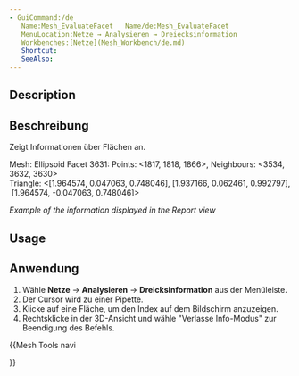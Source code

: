 ```yaml
---
- GuiCommand:/de
   Name:Mesh_EvaluateFacet   Name/de:Mesh_EvaluateFacet
   MenuLocation:Netze → Analysieren → Dreiecksinformation
   Workbenches:[Netze](Mesh_Workbench/de.md)
   Shortcut:
   SeeAlso:
---
```



</div>

## Description


<div class="mw-translate-fuzzy">

## Beschreibung

Zeigt Informationen über Flächen an.


</div>

Mesh: Ellipsoid Facet 3631: Points: <1817, 1818, 1866>, Neighbours: <3534, 3632, 3630>
Triangle: <[1.964574, 0.047063, 0.748046], [1.937166, 0.062461, 0.992797], [1.964574, -0.047063, 0.748046]>


*Example of the information displayed in the Report view*

## Usage


<div class="mw-translate-fuzzy">

## Anwendung

1.  Wähle **Netze** → **Analysieren** → **Dreicksinformation** aus der Menüleiste.
2.  Der Cursor wird zu einer Pipette.
3.  Klicke auf eine Fläche, um den Index auf dem Bildschirm anzuzeigen.
4.  Rechtsklicke in der 3D-Ansicht und wähle \"Verlasse Info-Modus\" zur Beendigung des Befehls.


</div>


<div class="mw-translate-fuzzy">





</div>


{{Mesh Tools navi

}}  
